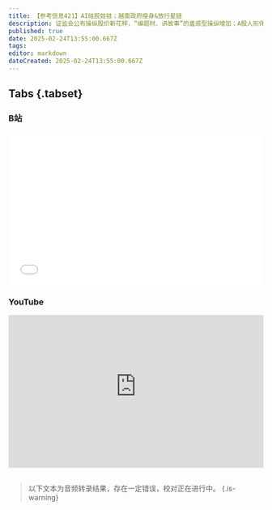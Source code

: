 ```yaml
---
title: 【参考信息421】AI硅胶娃娃；越南政府瘦身&放行星链
description: 证监会公布操纵股价新花样，“编题材、讲故事”的蛊惑型操纵增加；A股人形伴侣机器人赛道日前大涨，原因是全球最大硅胶娃娃生产商之一金三玩美把产品接入AI模型，反应能力和互动性更强。越南政府机构改革，部委和政府机构人员缩减约20%，预计影响10万名公务员；越南还批准首座核电站、放行星链。今年以来核心城市土拍市场回暖；31省去年卖地收入排名出炉。官方鼓励建“好房子”，得房率超过100%的第四代住宅火爆。
published: true
date: 2025-02-24T13:55:00.667Z
tags: 
editor: markdown
dateCreated: 2025-02-24T13:55:00.667Z
---
```


## Tabs {.tabset}
### B站
<div style="position: relative; padding: 30% 45%;">
<iframe style="position: absolute; width: 100%; height: 100%; left: 0; top: 0;" src="//player.bilibili.com/player.html?&bvid=BV155PxePE1n&page=1&as_wide=1&high_quality=1&danmaku=1&autoplay=0" scrolling="no" border="0" frameborder="no" framespacing="0" allowfullscreen="true"></iframe>
</div>

### YouTube
<div style="position: relative; padding: 30% 45%;">
<iframe style="position: absolute; top: 0; left: 0; width: 100%; height: 100%;" src="https://www.youtube-nocookie.com/embed/YouTubeVID" title="YouTube video player" frameborder="0" allow="accelerometer; autoplay; clipboard-write; encrypted-media; gyroscope; picture-in-picture" allowfullscreen></iframe>
</div>

## 

> 以下文本为音频转录结果，存在一定错误，校对正在进行中。
{.is-warning}

